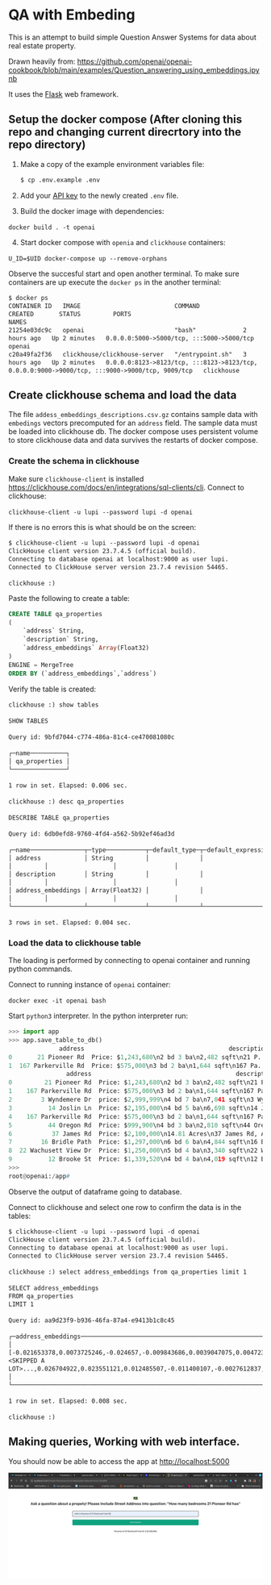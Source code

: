 # QA with Embeding

This is an attempt to build simple Question Answer Systems for data about real estate property. 

Drawn heavily from: https://github.com/openai/openai-cookbook/blob/main/examples/Question_answering_using_embeddings.ipynb

It uses the [Flask](https://flask.palletsprojects.com/en/2.0.x/) web framework.

## Setup the docker compose (After cloning this repo and changing current direcrtory into the repo directory)


1. Make a copy of the example environment variables file:

   ```bash
   $ cp .env.example .env
   ```

2. Add your [API key](https://beta.openai.com/account/api-keys) to the newly created `.env` file.

3. Build the docker image with dependencies:

`docker build . -t openai`

4. Start docker compose with `openia` and `clickhouse` containers:

`U_ID=$UID docker-compose up --remove-orphans`

Observe the succesful start and open another terminal. 
To make sure containers are up execute the `docker ps` in the another terminal:

```
$ docker ps
CONTAINER ID   IMAGE                          COMMAND            CREATED       STATUS         PORTS                                                                                            NAMES
21254e03dc9c   openai                         "bash"             2 hours ago   Up 2 minutes   0.0.0.0:5000->5000/tcp, :::5000->5000/tcp                                                        openai
c20a49fa2f36   clickhouse/clickhouse-server   "/entrypoint.sh"   3 hours ago   Up 2 minutes   0.0.0.0:8123->8123/tcp, :::8123->8123/tcp, 0.0.0.0:9000->9000/tcp, :::9000->9000/tcp, 9009/tcp   clickhouse

```

## Create clickhouse schema and load the data

The file `addess_embeddings_descriptions.csv.gz` contains sample data with `embedings` vectors precomputed for an `address` field.
The sample data must be loaded into clickhouse db. The docker compose uses persistent volume to store clickhouse data and data survives the restarts of docker compose.

### Create the schema in clickhouse

Make sure `clickhouse-client` is installed https://clickhouse.com/docs/en/integrations/sql-clients/cli. 
Connect to clickhouse:

`clickhouse-client -u lupi --password lupi -d openai`

If there is no errors this is what should be on the screen:

```
$ clickhouse-client -u lupi --password lupi -d openai 
ClickHouse client version 23.7.4.5 (official build).
Connecting to database openai at localhost:9000 as user lupi.
Connected to ClickHouse server version 23.7.4 revision 54465.

clickhouse :) 
```

Paste the following to create a table:

```sql
CREATE TABLE qa_properties
(
	`address` String,
    `description` String,
    `address_embeddings` Array(Float32)
)
ENGINE = MergeTree
ORDER BY (`address_embeddings`,`address`)
```

Verify the table is created:

```
clickhouse :) show tables

SHOW TABLES

Query id: 9bfd7044-c774-486a-81c4-ce470081080c

┌─name──────────┐
│ qa_properties │
└───────────────┘

1 row in set. Elapsed: 0.006 sec. 

clickhouse :) desc qa_properties

DESCRIBE TABLE qa_properties

Query id: 6db0efd8-9760-4fd4-a562-5b92ef46ad3d

┌─name───────────────┬─type───────────┬─default_type─┬─default_expression─┬─comment─┬─codec_expression─┬─ttl_expression─┐
│ address            │ String         │              │                    │         │                  │                │
│ description        │ String         │              │                    │         │                  │                │
│ address_embeddings │ Array(Float32) │              │                    │         │                  │                │
└────────────────────┴────────────────┴──────────────┴────────────────────┴─────────┴──────────────────┴────────────────┘

3 rows in set. Elapsed: 0.004 sec. 

```

### Load the data to clickhouse table

The loading is performed by connecting to openai container and running python commands.

Connect to running instance of `openai` container:

`docker exec -it openai bash`

Start `python3` interpreter. In the python interpreter run:

```python
>>> import app
>>> app.save_table_to_db()
              address                                        description                                 address_embeddings
0       21 Pioneer Rd  Price: $1,243,680\n2 bd 3 ba\n2,482 sqft\n21 P...  [-0.0036932125, 0.004790107, 0.0033191952, 0.0...
1  167 Parkerville Rd  Price: $575,000\n3 bd 2 ba\n1,644 sqft\n167 Pa...  [-0.0033807599, 0.017201519, -0.0011668914, -0...
                address                                        description                                 address_embeddings
0         21 Pioneer Rd  Price: $1,243,680\n2 bd 3 ba\n2,482 sqft\n21 P...  [-0.0036932125, 0.004790107, 0.0033191952, 0.0...
1    167 Parkerville Rd  Price: $575,000\n3 bd 2 ba\n1,644 sqft\n167 Pa...  [-0.0033807599, 0.017201519, -0.0011668914, -0...
2        3 Wyndemere Dr  price: $2,999,999\n4 bd 7 ba\n7,041 sqft\n3 Wy...  [-0.017820623, -0.0067525995, -0.020082321, -0...
3          14 Joslin Ln  Price: $2,195,000\n4 bd 5 ba\n6,698 sqft\n14 J...  [-0.015576344, 0.027265169, -0.008694384, 0.00...
4    167 Parkerville Rd  Price: $575,000\n3 bd 2 ba\n1,644 sqft\n167 Pa...  [-0.0033807599, 0.017201519, -0.0011668914, -0...
5          44 Oregon Rd  Price: $999,900\n4 bd 3 ba\n2,810 sqft\n44 Ore...  [-0.008821211, 0.0020653352, -0.021821918, 0.0...
6           37 James Rd  Price: $2,100,000\n14.81 Acres\n37 James Rd, A...  [-0.00501842, 0.03608214, -0.02601209, 0.00843...
7        16 Bridle Path  Price: $1,297,000\n6 bd 6 ba\n4,844 sqft\n16 B...  [-0.021653378, 0.0073725246, -0.024657, -0.009...
8  22 Wachusett View Dr  Price: $1,250,000\n5 bd 4 ba\n3,340 sqft\n22 W...  [-0.008583948, 0.021219622, 0.0023700008, 0.00...
9          12 Brooke St  Price: $1,339,520\n4 bd 4 ba\n4,019 sqft\n12 B...  [-0.013631155, -0.009619288, 0.0025738983, -0....
>>> 
root@openai:/app# 
```

Observe the output of dataframe going to database.

Connect to clickhouse and select one row to confirm the data is in the tables:

```
$ clickhouse-client -u lupi --password lupi -d openai 
ClickHouse client version 23.7.4.5 (official build).
Connecting to database openai at localhost:9000 as user lupi.
Connected to ClickHouse server version 23.7.4 revision 54465.

clickhouse :) select address_embeddings from qa_properties limit 1

SELECT address_embeddings
FROM qa_properties
LIMIT 1

Query id: aa9d23f9-b936-46fa-87a4-e9413b1c8c45

┌─address_embeddings─────────────────────────────────────────────────────────────────────────────────────────────────────────────────────────────────────────────────────────────────────────────────────────────────────────────────────────────────────────┐
│ [-0.021653378,0.0073725246,-0.024657,-0.009843686,0.0039047075,0.004723877,-0.0085398415,-0.013161322,0.0035838662,-0.01668375,-0.007427136,-0.007488574,-0.010362493,0.013270545,-0.00068562775,0.025407905,0.01402145,0.009966562,0.0062427535,-0.010212312,-0.042815253,0.013147669,0.019414315,-0.016042069,0.003955906,...<SKIPPED A LOT>...,0.026704922,0.023551121,0.012485507,-0.011400107,-0.0027612837,-0.020711333,0.025694614,-0.010963217,-0.01150933,-0.0056420295,0.0011707296,-0.014089714,0.025407905,-0.028943986,0.017161598,0.0010598004,-0.017366393,0.0070994683,-0.010546806,0.0012697126,-0.0059935898,0.0017398817,0.046774574,-0.011522983,0.01044441,0.0059082597,0.017612142,-0.02785176,0.0074476153,0.0062871254,0.025749225,-0.010826689,0.0041709375,-0.0030531127,-0.00040403826,⋯│
└────────────────────────────────────────────────────────────────────────────────────────────────────────────────────────────────────────────────────────────────────────────────────────────────────────────────────────────────────────────────────────────┘

1 row in set. Elapsed: 0.008 sec. 

clickhouse :)
```

## Making queries, Working with web interface. 

You should now be able to access the app at [http://localhost:5000](http://localhost:5000)


![working UX](./works.png)
